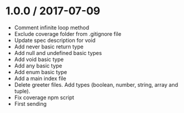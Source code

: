
1.0.0 / 2017-07-09
==================

  * Comment infinite loop method
  * Exclude coverage folder from .gitignore file
  * Update spec description for void
  * Add never basic return type
  * Add null and undefined basic types
  * Add void basic type
  * Add any basic type
  * Add enum basic type
  * Add a main index file
  * Delete greeter files. Add types (boolean, number, string, array and tuple).
  * Fix coverage npm script
  * First sending
